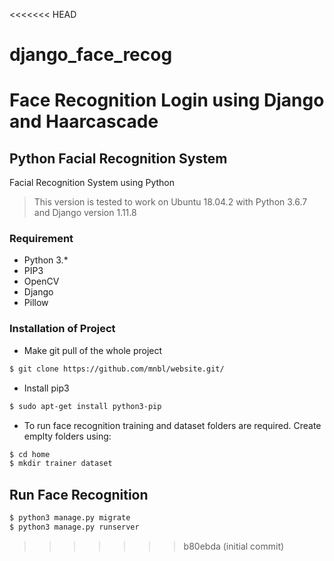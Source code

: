 <<<<<<< HEAD
# django_face_recog
Face Recognition Login using Django and Haarcascade
=======
## Python Facial Recognition System
Facial Recognition System using Python

> This version is tested to work on Ubuntu 18.04.2 with Python 3.6.7 and Django version 1.11.8


### Requirement
- Python 3.*
- PIP3
- OpenCV
- Django
- Pillow

### Installation of Project

- Make git pull of the whole project
```sh
$ git clone https://github.com/mnbl/website.git/
```
- Install pip3
```sh
$ sudo apt-get install python3-pip
```
- To run face recognition training and dataset folders are required. Create emplty folders using: 
```sh
$ cd home
$ mkdir trainer dataset
```

## Run Face Recognition
```sh
$ python3 manage.py migrate
$ python3 manage.py runserver
```
>>>>>>> b80ebda (initial commit)
